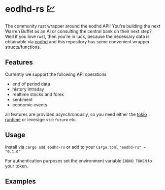 # eodhd-rs 💹

The community rust wrapper around the eodhd API!
You're building the next Warren Buffet as an AI
or consulting the central bank on their next step?
Well if you love rust, then you're in luck, because
the necessary data is obtainable via [eodhd](https://eodhistoricaldata.com/)
and this repository has some convenient wrapper structs/functions.

## Features
Currently we support the following API operations

- end of period data
- history intraday
- realtime stocks and forex
- sentiment
- economic events

all features are provided asynchronously, so you need
either the [tokio runtime](https://tokio.rs/) or leverage `std:future` etc.

## Usage
Install via
```cargo add eodhd-rs```
or add to your `Cargo.toml`
```"eodhd-rs" = "0.1.0"```

For authentication purposes set the environment
variable `EODHD_TOKEN` to your token.

## Examples
